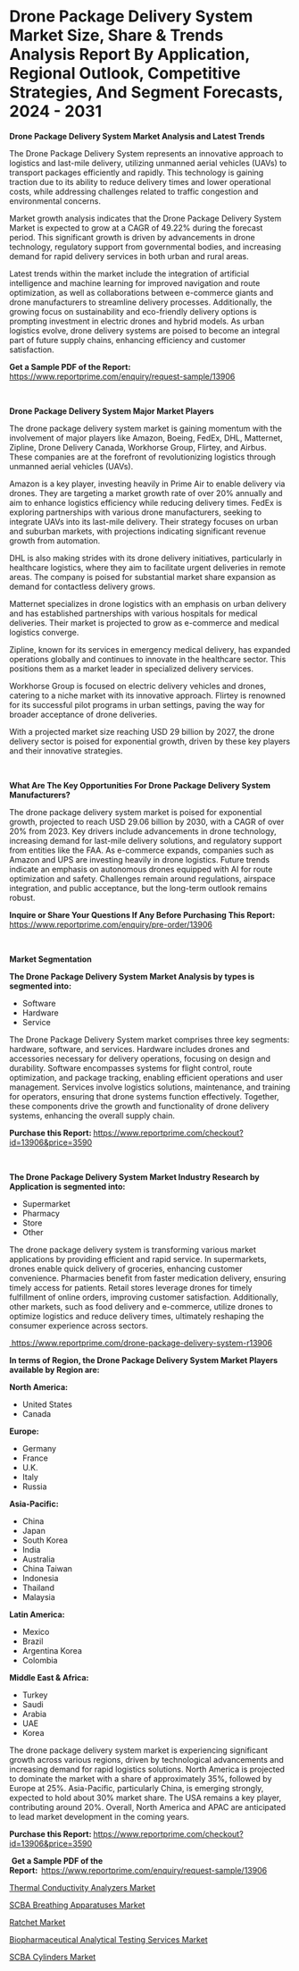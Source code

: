 <p><h1>Drone Package Delivery System Market Size, Share & Trends Analysis Report By Application, Regional Outlook, Competitive Strategies, And Segment Forecasts, 2024 - 2031</h1></p><p><strong>Drone Package Delivery System Market Analysis and Latest Trends</strong></p>
<p><p>The Drone Package Delivery System represents an innovative approach to logistics and last-mile delivery, utilizing unmanned aerial vehicles (UAVs) to transport packages efficiently and rapidly. This technology is gaining traction due to its ability to reduce delivery times and lower operational costs, while addressing challenges related to traffic congestion and environmental concerns. </p><p>Market growth analysis indicates that the Drone Package Delivery System Market is expected to grow at a CAGR of 49.22% during the forecast period. This significant growth is driven by advancements in drone technology, regulatory support from governmental bodies, and increasing demand for rapid delivery services in both urban and rural areas. </p><p>Latest trends within the market include the integration of artificial intelligence and machine learning for improved navigation and route optimization, as well as collaborations between e-commerce giants and drone manufacturers to streamline delivery processes. Additionally, the growing focus on sustainability and eco-friendly delivery options is prompting investment in electric drones and hybrid models. As urban logistics evolve, drone delivery systems are poised to become an integral part of future supply chains, enhancing efficiency and customer satisfaction.</p></p>
<p><strong>Get a Sample PDF of the Report:&nbsp;</strong> <a href="https://www.reportprime.com/enquiry/request-sample/13906?utm_campaign=1087&utm_medium=2&utm_source=Github&utm_content=ia&utm_term=29112024&utm_id=drone-package-delivery-system">https://www.reportprime.com/enquiry/request-sample/13906</a></p>
<p>&nbsp;</p>
<p><strong>Drone Package Delivery System Major Market Players</strong></p>
<p><p>The drone package delivery system market is gaining momentum with the involvement of major players like Amazon, Boeing, FedEx, DHL, Matternet, Zipline, Drone Delivery Canada, Workhorse Group, Flirtey, and Airbus. These companies are at the forefront of revolutionizing logistics through unmanned aerial vehicles (UAVs).</p><p>Amazon is a key player, investing heavily in Prime Air to enable delivery via drones. They are targeting a market growth rate of over 20% annually and aim to enhance logistics efficiency while reducing delivery times. FedEx is exploring partnerships with various drone manufacturers, seeking to integrate UAVs into its last-mile delivery. Their strategy focuses on urban and suburban markets, with projections indicating significant revenue growth from automation.</p><p>DHL is also making strides with its drone delivery initiatives, particularly in healthcare logistics, where they aim to facilitate urgent deliveries in remote areas. The company is poised for substantial market share expansion as demand for contactless delivery grows.</p><p>Matternet specializes in drone logistics with an emphasis on urban delivery and has established partnerships with various hospitals for medical deliveries. Their market is projected to grow as e-commerce and medical logistics converge.</p><p>Zipline, known for its services in emergency medical delivery, has expanded operations globally and continues to innovate in the healthcare sector. This positions them as a market leader in specialized delivery services.</p><p>Workhorse Group is focused on electric delivery vehicles and drones, catering to a niche market with its innovative approach. Flirtey is renowned for its successful pilot programs in urban settings, paving the way for broader acceptance of drone deliveries.</p><p>With a projected market size reaching USD 29 billion by 2027, the drone delivery sector is poised for exponential growth, driven by these key players and their innovative strategies.</p></p>
<p>&nbsp;</p>
<p><strong>What Are The Key Opportunities For Drone Package Delivery System Manufacturers?</strong></p>
<p><p>The drone package delivery system market is poised for exponential growth, projected to reach USD 29.06 billion by 2030, with a CAGR of over 20% from 2023. Key drivers include advancements in drone technology, increasing demand for last-mile delivery solutions, and regulatory support from entities like the FAA. As e-commerce expands, companies such as Amazon and UPS are investing heavily in drone logistics. Future trends indicate an emphasis on autonomous drones equipped with AI for route optimization and safety. Challenges remain around regulations, airspace integration, and public acceptance, but the long-term outlook remains robust.</p></p>
<p><strong>Inquire or Share Your Questions If Any Before Purchasing This Report:</strong> <a href="https://www.reportprime.com/enquiry/pre-order/13906?utm_campaign=1087&utm_medium=2&utm_source=Github&utm_content=ia&utm_term=29112024&utm_id=drone-package-delivery-system">https://www.reportprime.com/enquiry/pre-order/13906</a></p>
<p>&nbsp;</p>
<p><strong>Market Segmentation</strong></p>
<p><strong>The Drone Package Delivery System Market Analysis by types is segmented into:</strong></p>
<p><ul><li>Software</li><li>Hardware</li><li>Service</li></ul></p>
<p><p>The Drone Package Delivery System market comprises three key segments: hardware, software, and services. Hardware includes drones and accessories necessary for delivery operations, focusing on design and durability. Software encompasses systems for flight control, route optimization, and package tracking, enabling efficient operations and user management. Services involve logistics solutions, maintenance, and training for operators, ensuring that drone systems function effectively. Together, these components drive the growth and functionality of drone delivery systems, enhancing the overall supply chain.</p></p>
<p><strong>Purchase this Report:&nbsp;</strong><a href="https://www.reportprime.com/checkout?id=13906&price=3590&utm_campaign=1087&utm_medium=2&utm_source=Github&utm_content=ia&utm_term=29112024&utm_id=drone-package-delivery-system">https://www.reportprime.com/checkout?id=13906&price=3590</a></p>
<p>&nbsp;</p>
<p><strong>The Drone Package Delivery System Market Industry Research by Application is segmented into:</strong></p>
<p><ul><li>Supermarket</li><li>Pharmacy</li><li>Store</li><li>Other</li></ul></p>
<p><p>The drone package delivery system is transforming various market applications by providing efficient and rapid service. In supermarkets, drones enable quick delivery of groceries, enhancing customer convenience. Pharmacies benefit from faster medication delivery, ensuring timely access for patients. Retail stores leverage drones for timely fulfillment of online orders, improving customer satisfaction. Additionally, other markets, such as food delivery and e-commerce, utilize drones to optimize logistics and reduce delivery times, ultimately reshaping the consumer experience across sectors.</p></p>
<p><a href="https://www.reportprime.com/drone-package-delivery-system-r13906?utm_campaign=1087&utm_medium=2&utm_source=Github&utm_content=ia&utm_term=29112024&utm_id=drone-package-delivery-system">&nbsp;https://www.reportprime.com/drone-package-delivery-system-r13906</a></p>
<p><strong>In terms of Region, the Drone Package Delivery System Market Players available by Region are:</strong></p>
<p>
    <p> <strong> North America: </strong>
        <ul>
            <li>United States</li>
            <li>Canada</li>
        </ul>
        </p> 
    <p> <strong> Europe: </strong>
        <ul>
            <li>Germany</li>
            <li>France</li>
            <li>U.K.</li>
            <li>Italy</li>
            <li>Russia</li>
        </ul>
        </p> 
    <p> <strong> Asia-Pacific: </strong>
        <ul>
            <li>China</li>
            <li>Japan</li>
            <li>South Korea</li>
            <li>India</li>
            <li>Australia</li>
            <li>China Taiwan</li>
            <li>Indonesia</li>
            <li>Thailand</li>
            <li>Malaysia</li>
        </ul>
        </p> 
    <p> <strong> Latin America: </strong>
        <ul>
            <li>Mexico</li>
            <li>Brazil</li>
            <li>Argentina Korea</li>
            <li>Colombia</li>
        </ul>
        </p> 
    <p> <strong> Middle East & Africa: </strong>
        <ul>
            <li>Turkey</li>
            <li>Saudi</li>
            <li>Arabia</li>
            <li>UAE</li>
            <li>Korea</li>
        </ul>
    </p>
    </p>
<p><p>The drone package delivery system market is experiencing significant growth across various regions, driven by technological advancements and increasing demand for rapid logistics solutions. North America is projected to dominate the market with a share of approximately 35%, followed by Europe at 25%. Asia-Pacific, particularly China, is emerging strongly, expected to hold about 30% market share. The USA remains a key player, contributing around 20%. Overall, North America and APAC are anticipated to lead market development in the coming years.</p></p>
<p><strong>Purchase this Report: </strong><a href="https://www.reportprime.com/checkout?id=13906&price=3590&utm_campaign=1087&utm_medium=2&utm_source=Github&utm_content=ia&utm_term=29112024&utm_id=drone-package-delivery-system">https://www.reportprime.com/checkout?id=13906&price=3590</a></p>
<p>&nbsp;<strong>Get a Sample PDF of the Report:&nbsp;&nbsp;</strong><a href="https://www.reportprime.com/enquiry/request-sample/13906?utm_campaign=1087&utm_medium=2&utm_source=Github&utm_content=ia&utm_term=29112024&utm_id=drone-package-delivery-system">https://www.reportprime.com/enquiry/request-sample/13906</a></p>
<p><strong></strong></p>
<p><p><a href="https://www.linkedin.com/pulse/thermal-conductivity-analyzers-market-size-growth-type-gqf8c?utm_campaign=1087&utm_medium=2&utm_source=Github&utm_content=ia&utm_term=29112024&utm_id=drone-package-delivery-system">Thermal Conductivity Analyzers Market</a></p><p><a href="https://issuu.com/reportprime-2/docs/scba-breathing-apparatuses-market-size-2030.pptx?utm_campaign=1087&utm_medium=2&utm_source=Github&utm_content=ia&utm_term=29112024&utm_id=drone-package-delivery-system">SCBA Breathing Apparatuses Market</a></p><p><a href="https://www.linkedin.com/pulse/market-study-ratchet-size-dynamics-expected-growth-from-xgo3c?utm_campaign=1087&utm_medium=2&utm_source=Github&utm_content=ia&utm_term=29112024&utm_id=drone-package-delivery-system">Ratchet Market</a></p><p><a href="https://github.com/manesros8/Market-Research-Report-List-1/blob/main/biopharmaceutical-analytical-testing-services-market.md?utm_campaign=1087&utm_medium=2&utm_source=Github&utm_content=ia&utm_term=29112024&utm_id=drone-package-delivery-system">Biopharmaceutical Analytical Testing Services Market</a></p><p><a href="https://issuu.com/reportprime-2/docs/scba-cylinders-market-size-2030.pptx?utm_campaign=1087&utm_medium=2&utm_source=Github&utm_content=ia&utm_term=29112024&utm_id=drone-package-delivery-system">SCBA Cylinders Market</a></p></p>